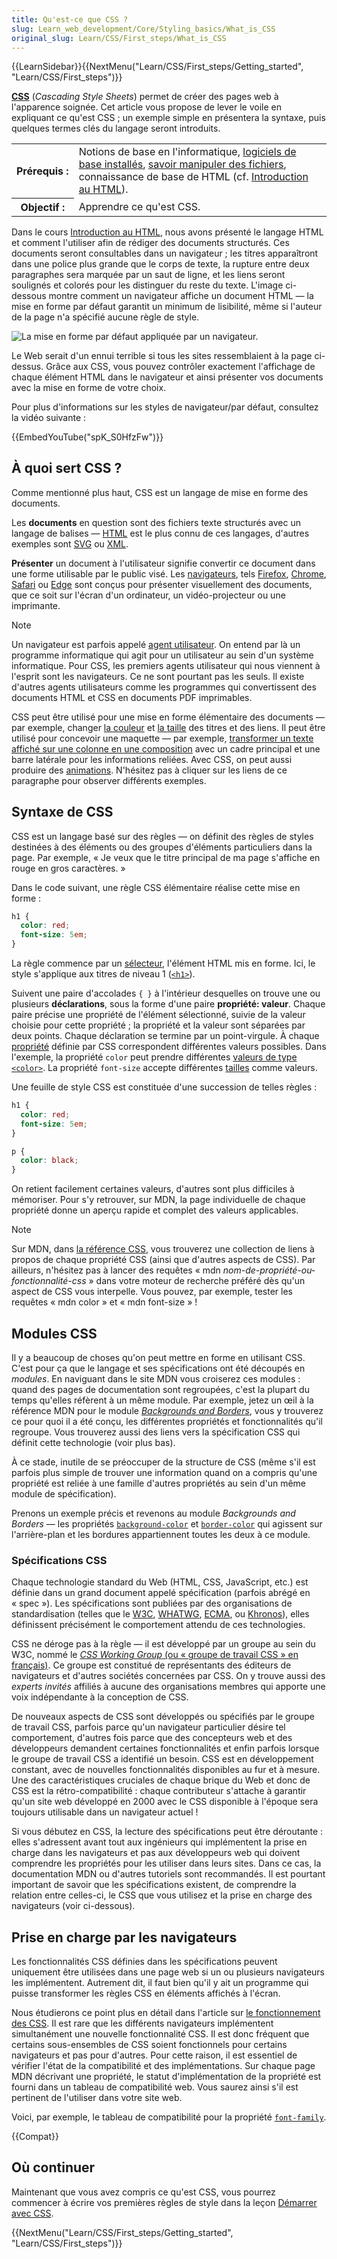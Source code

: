 ```yaml
---
title: Qu'est-ce que CSS ?
slug: Learn_web_development/Core/Styling_basics/What_is_CSS
original_slug: Learn/CSS/First_steps/What_is_CSS
---
```


{{LearnSidebar}}{{NextMenu("Learn/CSS/First_steps/Getting_started", "Learn/CSS/First_steps")}}

**[CSS](/fr/docs/Glossary/CSS)** (_Cascading Style Sheets_) permet de créer des pages web à l'apparence soignée. Cet article vous propose de lever le voile en expliquant ce qu'est CSS ; un exemple simple en présentera la syntaxe, puis quelques termes clés du langage seront introduits.

<table class="standard-table">
  <tbody>
    <tr>
      <th scope="row">Prérequis&nbsp;:</th>
      <td>
        Notions de base en l'informatique,
        <a href="/fr/docs/Learn/Getting_started_with_the_web/Installing_basic_software"
          >logiciels de base installés</a
        >,
        <a href="/fr/docs/Learn/Getting_started_with_the_web/Dealing_with_files"
          >savoir manipuler des fichiers</a
        >, connaissance de base de HTML (cf. <a href="/fr/docs/Learn/HTML/Introduction_to_HTML"
          >Introduction au HTML</a
        >).
      </td>
    </tr>
    <tr>
      <th scope="row">Objectif&nbsp;:</th>
      <td>Apprendre ce qu'est CSS.</td>
    </tr>
  </tbody>
</table>

Dans le cours [Introduction au HTML](/fr/docs/Learn/HTML/Introduction_to_HTML), nous avons présenté le langage HTML et comment l'utiliser afin de rédiger des documents structurés. Ces documents seront consultables dans un navigateur ; les titres apparaîtront dans une police plus grande que le corps de texte, la rupture entre deux paragraphes sera marquée par un saut de ligne, et les liens seront soulignés et colorés pour les distinguer du reste du texte. L'image ci-dessous montre comment un navigateur affiche un document HTML — la mise en forme par défaut garantit un minimum de lisibilité, même si l'auteur de la page n'a spécifié aucune règle de style.

![La mise en forme par défaut appliquée par un navigateur.](html-example.png)

Le Web serait d'un ennui terrible si tous les sites ressemblaient à la page ci-dessus. Grâce aux CSS, vous pouvez contrôler exactement l'affichage de chaque élément HTML dans le navigateur et ainsi présenter vos documents avec la mise en forme de votre choix.

Pour plus d'informations sur les styles de navigateur/par défaut, consultez la vidéo suivante&nbsp;:

{{EmbedYouTube("spK_S0HfzFw")}}

## À quoi sert CSS&nbsp;?

Comme mentionné plus haut, CSS est un langage de mise en forme des documents.

Les **documents** en question sont des fichiers texte structurés avec un langage de balises — [HTML](/fr/docs/Glossary/HTML) est le plus connu de ces langages, d'autres exemples sont [SVG](/fr/docs/Glossary/SVG) ou [XML](/fr/docs/Glossary/XML).

**Présenter** un document à l'utilisateur signifie convertir ce document dans une forme utilisable par le public visé. Les [navigateurs](/fr/docs/Glossary/Browser), tels [Firefox](/fr/docs/Glossary/Mozilla_Firefox), [Chrome](/fr/docs/Glossary/Google_Chrome), [Safari](/fr/docs/Glossary/Apple_Safari) ou [Edge](/fr/docs/Glossary/Microsoft_Edge) sont conçus pour présenter visuellement des documents, que ce soit sur l'écran d'un ordinateur, un vidéo-projecteur ou une imprimante.

> [!NOTE]
> Un navigateur est parfois appelé [agent utilisateur](/fr/docs/Glossary/User_agent). On entend par là un programme informatique qui agit pour un utilisateur au sein d'un système informatique. Pour CSS, les premiers agents utilisateur qui nous viennent à l'esprit sont les navigateurs. Ce ne sont pourtant pas les seuls. Il existe d'autres agents utilisateurs comme les programmes qui convertissent des documents HTML et CSS en documents PDF imprimables.

CSS peut être utilisé pour une mise en forme élémentaire des documents — par exemple, changer [la couleur](/fr/docs/Web/CSS/color_value) et [la taille](/fr/docs/Web/CSS/font-size) des titres et des liens. Il peut être utilisé pour concevoir une maquette — par exemple, [transformer un texte affiché sur une colonne en une composition](/fr/docs/Web/CSS/Layout_cookbook/Column_layouts) avec un cadre principal et une barre latérale pour les informations reliées. Avec CSS, on peut aussi produire des [animations](/fr/docs/Web/CSS/CSS_animations). N'hésitez pas à cliquer sur les liens de ce paragraphe pour observer différents exemples.

## Syntaxe de CSS

CSS est un langage basé sur des règles — on définit des règles de styles destinées à des éléments ou des groupes d'éléments particuliers dans la page. Par exemple, «&nbsp;Je veux que le titre principal de ma page s'affiche en rouge en gros caractères.&nbsp;»

Dans le code suivant, une règle CSS élémentaire réalise cette mise en forme&nbsp;:

```css
h1 {
  color: red;
  font-size: 5em;
}
```

La règle commence par un [sélecteur](/fr/docs/Glossary/CSS_Selector), l'élément HTML mis en forme. Ici, le style s'applique aux titres de niveau 1 ([`<h1>`](/fr/docs/Web/HTML/Element/Heading_Elements)).

Suivent une paire d'accolades `{ }` à l'intérieur desquelles on trouve une ou plusieurs **déclarations**, sous la forme d'une paire **propriété:&nbsp;valeur**. Chaque paire précise une propriété de l'élément sélectionné, suivie de la valeur choisie pour cette propriété ; la propriété et la valeur sont séparées par deux points. Chaque déclaration se termine par un point-virgule. À chaque [propriété](/fr/docs/Glossary/Property/CSS) définie par CSS correspondent différentes valeurs possibles. Dans l'exemple, la propriété `color` peut prendre différentes [valeurs de type `<color>`](/fr/docs/Learn/CSS/Building_blocks/Values_and_units#couleur). La propriété `font-size` accepte différentes [tailles](/fr/docs/Learn/CSS/Building_blocks/Values_and_units#nombres_longueurs_et_pourcentages) comme valeurs.

Une feuille de style CSS est constituée d'une succession de telles règles&nbsp;:

```css
h1 {
  color: red;
  font-size: 5em;
}

p {
  color: black;
}
```

On retient facilement certaines valeurs, d'autres sont plus difficiles à mémoriser. Pour s'y retrouver, sur MDN, la page individuelle de chaque propriété donne un aperçu rapide et complet des valeurs applicables.

> [!NOTE]
> Sur MDN, dans [la référence CSS](/fr/docs/Web/CSS/Reference), vous trouverez une collection de liens à propos de chaque propriété CSS (ainsi que d'autres aspects de CSS). Par ailleurs, n'hésitez pas à lancer des requêtes «&nbsp;mdn _nom-de-propriété-ou-fonctionnalité-css_&nbsp;» dans votre moteur de recherche préféré dès qu'un aspect de CSS vous interpelle. Vous pouvez, par exemple, tester les requêtes «&nbsp;mdn color&nbsp;» et «&nbsp;mdn font-size&nbsp;»&nbsp;!

## Modules CSS

Il y a beaucoup de choses qu'on peut mettre en forme en utilisant CSS. C'est pour ça que le langage et ses spécifications ont été découpés en _modules_. En naviguant dans le site MDN vous croiserez ces modules&nbsp;: quand des pages de documentation sont regroupées, c'est la plupart du temps qu'elles réfèrent à un même module. Par exemple, jetez un œil à la référence MDN pour le module _[Backgrounds and Borders](/fr/docs/Web/CSS/CSS_backgrounds_and_borders)_, vous y trouverez ce pour quoi il a été conçu, les différentes propriétés et fonctionnalités qu'il regroupe. Vous trouverez aussi des liens vers la spécification CSS qui définit cette technologie (voir plus bas).

À ce stade, inutile de se préoccuper de la structure de CSS (même s'il est parfois plus simple de trouver une information quand on a compris qu'une propriété est reliée à une famille d'autres propriétés au sein d'un même module de spécification).

Prenons un exemple précis et revenons au module _Backgrounds and Borders_ — les propriétés [`background-color`](/fr/docs/Web/CSS/background-color) et [`border-color`](/fr/docs/Web/CSS/border-color) qui agissent sur l'arrière-plan et les bordures appartiennent toutes les deux à ce module.

### Spécifications CSS

Chaque technologie standard du Web (HTML, CSS, JavaScript, etc.) est définie dans un grand document appelé spécification (parfois abrégé en «&nbsp;spec&nbsp;»). Les spécifications sont publiées par des organisations de standardisation (telles que le [W3C](/fr/docs/Glossary/W3C), [WHATWG](/fr/docs/Glossary/WHATWG), [ECMA](/fr/docs/Glossary/ECMA), ou [Khronos](/fr/docs/Glossary/Khronos)), elles définissent précisément le comportement attendu de ces technologies.

CSS ne déroge pas à la règle — il est développé par un groupe au sein du W3C, nommé le [_CSS Working Group_ (ou «&nbsp;groupe de travail CSS&nbsp;» en français)](https://www.w3.org/Style/CSS/). Ce groupe est constitué de représentants des éditeurs de navigateurs et d'autres sociétés concernées par CSS. On y trouve aussi des _experts invités_ affiliés à aucune des organisations membres qui apporte une voix indépendante à la conception de CSS.

De nouveaux aspects de CSS sont développés ou spécifiés par le groupe de travail CSS, parfois parce qu'un navigateur particulier désire tel comportement, d'autres fois parce que des concepteurs web et des développeurs demandent certaines fonctionnalités et enfin parfois lorsque le groupe de travail CSS a identifié un besoin. CSS est en développement constant, avec de nouvelles fonctionnalités disponibles au fur et à mesure. Une des caractéristiques cruciales de chaque brique du Web et donc de CSS est la rétro-compatibilité&nbsp;: chaque contributeur s'attache à garantir qu'un site web développé en 2000 avec le CSS disponible à l'époque sera toujours utilisable dans un navigateur actuel&nbsp;!

Si vous débutez en CSS, la lecture des spécifications peut être déroutante&nbsp;: elles s'adressent avant tout aux ingénieurs qui implémentent la prise en charge dans les navigateurs et pas aux développeurs web qui doivent comprendre les propriétés pour les utiliser dans leurs sites. Dans ce cas, la documentation MDN ou d'autres tutoriels sont recommandés. Il est pourtant important de savoir que les spécifications existent, de comprendre la relation entre celles-ci, le CSS que vous utilisez et la prise en charge des navigateurs (voir ci-dessous).

## Prise en charge par les navigateurs

Les fonctionnalités CSS définies dans les spécifications peuvent uniquement être utilisées dans une page web si un ou plusieurs navigateurs les implémentent. Autrement dit, il faut bien qu'il y ait un programme qui puisse transformer les règles CSS en éléments affichés à l'écran.

Nous étudierons ce point plus en détail dans l'article sur [le fonctionnement des CSS](/fr/docs/Learn/CSS/First_steps/How_CSS_works). Il est rare que les différents navigateurs implémentent simultanément une nouvelle fonctionnalité CSS. Il est donc fréquent que certains sous-ensembles de CSS soient fonctionnels pour certains navigateurs et pas pour d'autres. Pour cette raison, il est essentiel de vérifier l'état de la compatibilité et des implémentations. Sur chaque page MDN décrivant une propriété, le statut d'implémentation de la propriété est fourni dans un tableau de compatibilité web. Vous saurez ainsi s'il est pertinent de l'utiliser dans votre site web.

Voici, par exemple, le tableau de compatibilité pour la propriété [`font-family`](/fr/docs/Web/CSS/font-family).

{{Compat}}

## Où continuer

Maintenant que vous avez compris ce qu'est CSS, vous pourrez commencer à écrire vos premières règles de style dans la leçon [Démarrer avec CSS](/fr/docs/Learn/CSS/First_steps/Getting_started).

{{NextMenu("Learn/CSS/First_steps/Getting_started", "Learn/CSS/First_steps")}}
